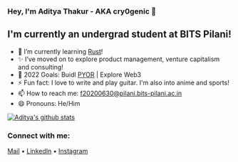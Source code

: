 ### Hey, I'm Aditya Thakur - AKA cry0genic 👋


## I'm currently an undergrad student at BITS Pilani!

- 🌱 I’m currently learning [Rust](https://www.rust-lang.org/)!
- ✨ I’ve moved on to explore product management, venture capitalism and consulting!
- 🥅 2022 Goals: Buidl [PYOR](https://pyor.xyz/) | Explore Web3
- ⚡ Fun fact: I love to write and play guitar. I'm also into anime and sports!
- 📫 How to reach me: f20200630@pilani.bits-pilani.ac.in
- 😄 Pronouns: He/Him

[![Aditya's github stats](https://github-readme-stats.vercel.app/api?username=cry0genic&theme=vision-friendly-dark&show_icons=true)](https://github.com/anuraghazra/github-readme-stats)


### Connect with me:

[Mail](mailto:f20200630@pilani.bits-pilani.ac.in) •
[LinkedIn](https://www.linkedin.com/in/aditya11-thakur/) •
[Instagram](https://www.instagram.com/aditya_11_/) 

<br />

